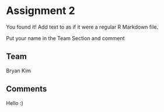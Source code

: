 # Assignment 2

You found it!  Add text to as if it were a regular R Markdown file.

Put your name in the Team Section and comment

## Team
Bryan Kim

## Comments
Hello :)
